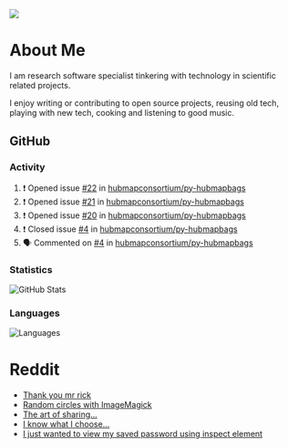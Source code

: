 ![](https://komarev.com/ghpvc/?username=icaoberg)

# About Me
I am research software specialist tinkering with technology in scientific related projects.

I enjoy writing or contributing to open source projects, reusing old tech, playing with new tech, cooking and listening to good music.

## GitHub
### Activity
<!--START_SECTION:activity-->
1. ❗️ Opened issue [#22](https://github.com/hubmapconsortium/py-hubmapbags/issues/22) in [hubmapconsortium/py-hubmapbags](https://github.com/hubmapconsortium/py-hubmapbags)
2. ❗️ Opened issue [#21](https://github.com/hubmapconsortium/py-hubmapbags/issues/21) in [hubmapconsortium/py-hubmapbags](https://github.com/hubmapconsortium/py-hubmapbags)
3. ❗️ Opened issue [#20](https://github.com/hubmapconsortium/py-hubmapbags/issues/20) in [hubmapconsortium/py-hubmapbags](https://github.com/hubmapconsortium/py-hubmapbags)
4. ❗️ Closed issue [#4](https://github.com/hubmapconsortium/py-hubmapbags/issues/4) in [hubmapconsortium/py-hubmapbags](https://github.com/hubmapconsortium/py-hubmapbags)
5. 🗣 Commented on [#4](https://github.com/hubmapconsortium/py-hubmapbags/issues/4) in [hubmapconsortium/py-hubmapbags](https://github.com/hubmapconsortium/py-hubmapbags)
<!--END_SECTION:activity-->

### Statistics
![GitHub Stats](https://github-readme-stats.vercel.app/api?username=icaoberg&count_private=true&show_icons=true)

### Languages
![Languages](https://github-readme-stats.vercel.app/api/top-langs/?username=icaoberg&show_icons=true&langs_count=10&hide=HTML,CSS,M)

# Reddit
<!-- BLOG-POST-LIST:START -->
- [Thank you mr rick](https://www.reddit.com/r/u_icaoberg/comments/pvvwci/thank_you_mr_rick/)
- [Random circles with ImageMagick](https://www.reddit.com/r/u_icaoberg/comments/p04t90/random_circles_with_imagemagick/)
- [The art of sharing...](https://www.reddit.com/r/u_icaoberg/comments/oyp9pc/the_art_of_sharing/)
- [I know what I choose…](https://www.reddit.com/r/u_icaoberg/comments/oyoolb/i_know_what_i_choose/)
- [I just wanted to view my saved password using inspect element](https://www.reddit.com/r/u_icaoberg/comments/oyol4r/i_just_wanted_to_view_my_saved_password_using/)
<!-- BLOG-POST-LIST:END -->
